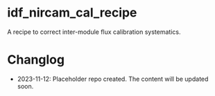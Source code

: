 # idf_nircam_cal_recipe
A recipe to correct inter-module flux calibration systematics.

# Changlog

* 2023-11-12: Placeholder repo created. The content will be updated soon.
